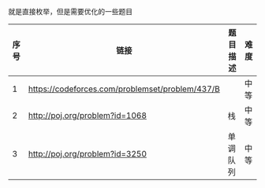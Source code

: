 就是直接枚举，但是需要优化的一些题目

|序号 |链接|      题目描述                                          | 难度|
|-----|----|-------------------------------------------------------|-----|
|1  |https://codeforces.com/problemset/problem/437/B |              |中等|
|2  |http://poj.org/problem?id=1068 |栈                            | 中等|
|3  | http://poj.org/problem?id=3250 | 单调队列 |中等|